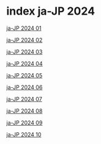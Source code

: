 # index ja-JP 2024

<a href="./01">ja-JP 2024 01</a>

<a href="./02">ja-JP 2024 02</a>

<a href="./03">ja-JP 2024 03</a>

<a href="./04">ja-JP 2024 04</a>

<a href="./05">ja-JP 2024 05</a>

<a href="./06">ja-JP 2024 06</a>

<a href="./07">ja-JP 2024 07</a>

<a href="./08">ja-JP 2024 08</a>

<a href="./09">ja-JP 2024 09</a>

<a href="./10">ja-JP 2024 10</a>

